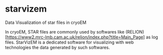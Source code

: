 # starvizem
Data Visualization of star files in cryoEM

In cryoEM, STAR files are commonly used by softwares like (RELION)[https://www2.mrc-lmb.cam.ac.uk/relion/index.php?title=Main_Page] as log files.
StarVizEM is a dedicated software for visualizing with web technologies the data generated by such softwares.
